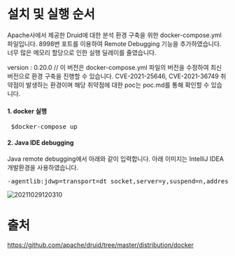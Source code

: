 # 설치 및 실행 순서
Apache사에서 제공한 Druid에 대한 분석 환경 구축을 위한 docker-compose.yml 파일입니다. 
8998번 포트를 이용하여 Remote Debugging 기능을 추가하였습니다.
너무 많은 메모리 할당으로 인한 실행 딜레이를 줄였습니다. 

version : 0.20.0 // 이 버전은 docker-compose.yml 파일의 버전을 수정하여 최신 버전으로 환경 구축을 진행할 수 있습니다.
CVE-2021-25646, CVE-2021-36749 취약점이 발생하는 환경이며 해당 취약점에 대한 poc는 poc.md를 통해 확인할 수 있습니다. 

#### 1. docker 실행
<pre> $docker-compose up  </pre>

#### 2. Java IDE debugging
Java remote debugging에서 아래와 같이 입력합니다.
아래 이미지는 IntelliJ IDEA 개발환경을 사용하였습니다.

<pre>-agentlib:jdwp=transport=dt_socket,server=y,suspend=n,address=*:8998</pre>
![20211029120310](https://user-images.githubusercontent.com/43310843/139366944-93010fec-3fa9-47d6-a1a4-c51d430c4bee.png)

# 출처 
https://github.com/apache/druid/tree/master/distribution/docker


